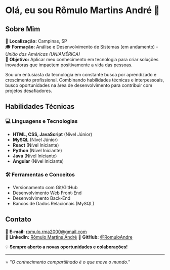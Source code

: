 # Olá, eu sou Rômulo Martins André 👋  

## Sobre Mim  
📍 **Localização:** Campinas, SP  
🎓 **Formação:** Análise e Desenvolvimento de Sistemas (em andamento) - *União das Américas (UNIAMÉRICA)*  
🚀 **Objetivo:** Aplicar meu conhecimento em tecnologia para criar soluções inovadoras que impactem positivamente a vida das pessoas.  

Sou um entusiasta da tecnologia em constante busca por aprendizado e crescimento profissional. Combinando habilidades técnicas e interpessoais, busco oportunidades na área de desenvolvimento para contribuir com projetos desafiadores.  

## Habilidades Técnicas  

### 💻 Linguagens e Tecnologias  
- **HTML, CSS, JavaScript** (Nível Júnior)  
- **MySQL** (Nível Júnior)  
- **React** (Nível Iniciante)  
- **Python** (Nível Iniciante)  
- **Java** (Nível Iniciante)  
- **Angular** (Nível Iniciante)  

### 🛠 Ferramentas e Conceitos  
- Versionamento com Git/GitHub  
- Desenvolvimento Web Front-End  
- Desenvolvimento Back-End
- Bancos de Dados Relacionais (MySQL)  

## Contato  
📧 **E-mail:** [romulo.rma2000@gmail.com](mailto:romulo.rma2000@gmail.com)  
🔗 **LinkedIn:** [Rômulo Martins André](https://www.linkedin.com/in/rômulo-martins-andré-48a571156/) 
🐙 **GitHub:** [@RomuloAndre](https://github.com/RomuloAndre)  

💡 **Sempre aberto a novas oportunidades e colaborações!** 

---  
⭐ *"O conhecimento compartilhado é o que move o mundo."*  